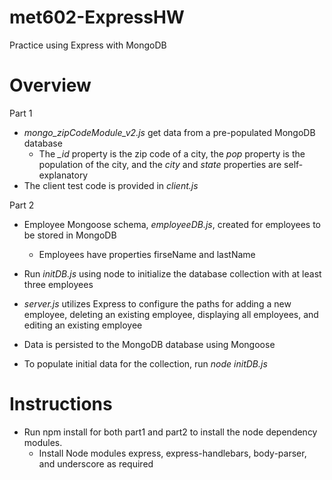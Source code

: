 # met602-ExpressHW
Practice using Express with MongoDB

# Overview 
Part 1
- _mongo_zipCodeModule_v2.js_ get data from a pre-populated MongoDB database 
  - The _\_id_ property is the zip code of a city, the _pop_ property is the population of the city, and the _city_ and _state_ properties are self-explanatory 
- The client test code is provided in _client.js_ 

Part 2
- Employee Mongoose schema, _employeeDB.js_, created for employees to be stored in MongoDB
   - Employees have properties firseName and lastName
- Run _initDB.js_ using node to initialize the database collection with at least three employees 
- _server.js_ utilizes Express to configure the paths for adding a new employee, deleting an existing employee, displaying all employees, and editing an existing employee
- Data is persisted to the MongoDB database using Mongoose

- To populate initial data for the collection, run _node initDB.js_

# Instructions 
- Run npm install for both part1 and part2 to install the node dependency modules.
  - Install Node modules express, express-handlebars, body-parser, and underscore as required 
